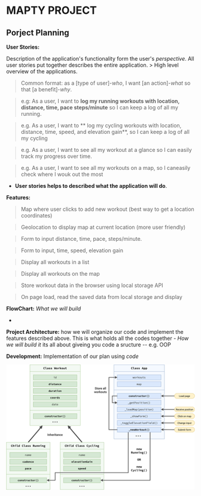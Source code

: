 # MAPTY PROJECT

## Porject Planning

**User Stories:**

Description of the application's functionality form the user's _perspective_. All user stories put together describes the entire application. > High level overview of the applications.

> Common format: as a [type of user]-_who_, I want [an action]-_what_ so that [a benefit]-_why_.

> e.g: As a user, I want to **log my running workouts with location, distance, time, pace steps/minute** so I can keep a log of all my running.

> e.g. As a user, I want to ** log my cycling workouts with location, distance, time, speed, and elevation gain**, so I can keep a log of all my cycling

> e.g. As a user, I want to see all my workout at a glance so I can easily track my progress over time.

> e.g. As a user, I want to see all my workouts on a map, so I caneasily check where I wouk out the most

- **User stories helps to described what the application will do**.

**Features:**

> Map where user clicks to add new workout (best way to get a location coordinates)

> Geolocation to display map at current location (more user friendly)

> Form to input distance, time, pace, steps/minute.

> Form to input, time, speed, elevation gain

> Display all workouts in a list

> Display all workouts on the map

> Store workout data in the browser using local storage API

> On page load, read the saved data from local storage and display

**FlowChart:** _What we will build_

-

**Project Architecture:** how we will organize our code and implement the features described above. This is what holds all the codes together - _How we will build it_
its all about giveing you code a sructure -- e.g. OOP

**Development:** Implementation of our plan using _code_

![Screenshot](Mapty-architecture-part-1.png)
